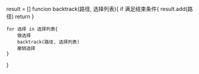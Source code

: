 
result = []
funcion backtrack(路径, 选择列表){
    if 满足结束条件{
        result.add(路径)
        return
    }
    
    for 选择 in 选择列表{
        做选择
        backtrack(路径, 选择列表)
        撤销选择
    }
}
